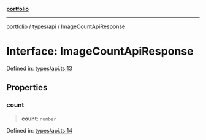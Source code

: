 [**portfolio**](../../../README.md)

***

[portfolio](../../../modules.md) / [types/api](../README.md) / ImageCountApiResponse

# Interface: ImageCountApiResponse

Defined in: [types/api.ts:13](https://github.com/tnorlund/Portfolio/blob/c2000939e29d4ea5228130856302e495f04c6c0b/portfolio/types/api.ts#L13)

## Properties

### count

> **count**: `number`

Defined in: [types/api.ts:14](https://github.com/tnorlund/Portfolio/blob/c2000939e29d4ea5228130856302e495f04c6c0b/portfolio/types/api.ts#L14)
